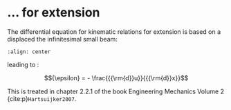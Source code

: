 ```{index} Kinematic relations; for extension
```
# ... for extension

The differential equation for kinematic relations for extension is based on a displaced the infinitesimal small beam:

```{figure} extension_data/kinematic.svg
:align: center
```

leading to :

$${\epsilon} =  - \frac{{{\rm{d}}u}}{{{\rm{d}}x}}$$

This is treated in chapter 2.2.1 of the book Engineering Mechanics Volume 2 {cite:p}`Hartsuijker2007`.